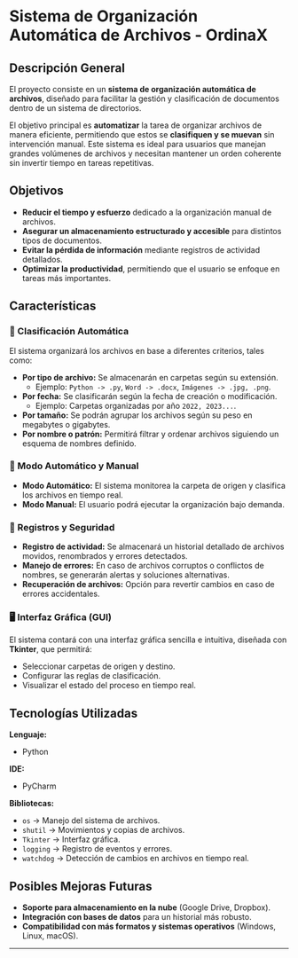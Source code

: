# Sistema de Organización Automática de Archivos - OrdinaX

## Descripción General  
El proyecto consiste en un **sistema de organización automática de archivos**, diseñado para facilitar la gestión y clasificación de documentos dentro de un sistema de directorios.  

El objetivo principal es **automatizar** la tarea de organizar archivos de manera eficiente, permitiendo que estos se **clasifiquen y se muevan** sin intervención manual. Este sistema es ideal para usuarios que manejan grandes volúmenes de archivos y necesitan mantener un orden coherente sin invertir tiempo en tareas repetitivas.  

## Objetivos  
- **Reducir el tiempo y esfuerzo** dedicado a la organización manual de archivos.  
- **Asegurar un almacenamiento estructurado y accesible** para distintos tipos de documentos.  
- **Evitar la pérdida de información** mediante registros de actividad detallados.  
- **Optimizar la productividad**, permitiendo que el usuario se enfoque en tareas más importantes.  

## Características  

### 📂 Clasificación Automática  
El sistema organizará los archivos en base a diferentes criterios, tales como:  
- **Por tipo de archivo:** Se almacenarán en carpetas según su extensión.  
  - Ejemplo: `Python -> .py`, `Word -> .docx`, `Imágenes -> .jpg, .png`.  
- **Por fecha:** Se clasificarán según la fecha de creación o modificación.  
  - Ejemplo: Carpetas organizadas por año `2022, 2023...`.  
- **Por tamaño:** Se podrán agrupar los archivos según su peso en megabytes o gigabytes.  
- **Por nombre o patrón:** Permitirá filtrar y ordenar archivos siguiendo un esquema de nombres definido.  

### 🔄 Modo Automático y Manual  
- **Modo Automático:** El sistema monitorea la carpeta de origen y clasifica los archivos en tiempo real.  
- **Modo Manual:** El usuario podrá ejecutar la organización bajo demanda.  

### 📜 Registros y Seguridad  
- **Registro de actividad:** Se almacenará un historial detallado de archivos movidos, renombrados y errores detectados.  
- **Manejo de errores:** En caso de archivos corruptos o conflictos de nombres, se generarán alertas y soluciones alternativas.  
- **Recuperación de archivos:** Opción para revertir cambios en caso de errores accidentales.  

### 🖥 Interfaz Gráfica (GUI)  
El sistema contará con una interfaz gráfica sencilla e intuitiva, diseñada con **Tkinter**, que permitirá:  
- Seleccionar carpetas de origen y destino.  
- Configurar las reglas de clasificación.  
- Visualizar el estado del proceso en tiempo real.  

## Tecnologías Utilizadas  

**Lenguaje:**  
- Python  

**IDE:**  
- PyCharm  

**Bibliotecas:**  
- `os` → Manejo del sistema de archivos.  
- `shutil` → Movimientos y copias de archivos.  
- `Tkinter` → Interfaz gráfica.  
- `logging` → Registro de eventos y errores.  
- `watchdog` → Detección de cambios en archivos en tiempo real.  

## Posibles Mejoras Futuras  
- **Soporte para almacenamiento en la nube** (Google Drive, Dropbox).  
- **Integración con bases de datos** para un historial más robusto.  
- **Compatibilidad con más formatos y sistemas operativos** (Windows, Linux, macOS).  

---
